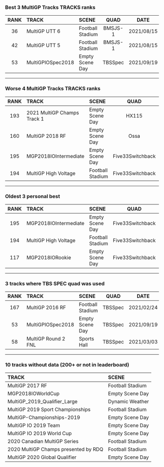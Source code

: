 ### Best 3 MultiGP Tracks TRACKS ranks
|RANK|TRACK|SCENE|QUAD|DATE|
|:---:|:---|:---|:---:|:---:|
|36|MultiGP UTT 6|Football Stadium|BMSJS-1|2021/08/15|
|42|MultiGP UTT 5|Football Stadium|BMSJS-1|2021/08/15|
|53|MultiGPIOSpec2018|Empty Scene Day|TBSSpec|2021/09/19|
---
### Worse 4 MultiGP Tracks TRACKS ranks
|RANK|TRACK|SCENE|QUAD|DATE|
|:---:|:---|:---|:---:|:---:|
|193|2021 MultiGP Champs Track 1|Empty Scene Day|HX115|2021/12/31|
|160|MultiGP 2018 RF|Empty Scene Day|Ossa|2021/02/10|
|195|MGP2018IOIntermediate|Empty Scene Day|Five33Switchback|2020/08/24|
|194|MultiGP High Voltage|Football Stadium|Five33Switchback|2020/11/29|
---
### Oldest 3 personal best
|RANK|TRACK|SCENE|QUAD|DATE|
|:---:|:---|:---|:---:|:---:|
|195|MGP2018IOIntermediate|Empty Scene Day|Five33Switchback|2020/08/24|
|194|MultiGP High Voltage|Football Stadium|Five33Switchback|2020/11/29|
|117|MGP2018IORookie|Empty Scene Day|Five33Switchback|2020/12/05|
---
### 3 tracks where TBS SPEC quad was used
|RANK|TRACK|SCENE|QUAD|DATE|
|:---:|:---|:---|:---:|:---:|
|167|MultiGP 2016 RF|Football Stadium|TBSSpec|2021/02/24|
|53|MultiGPIOSpec2018|Empty Scene Day|TBSSpec|2021/09/19|
|58|MultiGP Round 2 FNL|Sports Hall|TBSSpec|2021/03/03|
---
### 10 tracks without data (200+ or not in leaderboard)
|TRACK|SCENE|
|:---|:---|
|MultiGP 2017 RF|Football Stadium|
|MGP2018IOWorldCup|Empty Scene Day|
|MultiGP_2019_Qualifier_Large|Dynamic Weather|
|MultiGP 2019 Sport Championships|Football Stadium|
|MultiGP-Championships-2019|Empty Scene Day|
|MultiGP IO 2019 Team|Empty Scene Day|
|MultiGP IO 2019 World Cup|Empty Scene Day|
|2020 Canadian MultiGP Series|Football Stadium|
|2020 MultiGP Champs presented by RDQ|Football Stadium|
|MultiGP 2020 Global Qualifier|Empty Scene Day|
